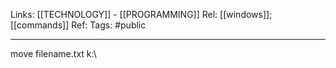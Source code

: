 Links: [[TECHNOLOGY]] - [[PROGRAMMING]]
Rel: [[windows]]; [[commands]]
Ref: 
Tags: #public 

--- 

move filename.txt k:\\

